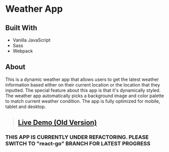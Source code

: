 # Weather App

## Built With

- Vanilla JavaScript
- Sass
- Webpack

## About

This is a dynamic weather app that allows users to get the latest weather information based either on their current location or the location that they inputted. The special feature about this app is that it's dynamically styled. The weather app automatically picks a background image and color palette to match current weather condition. The app is fully optimized for mobile, tablet and desktop.


> ## [Live Demo (Old Version)](https://grazomarin-weatherapp-old.vercel.app) 

### __THIS APP IS CURRENTLY UNDER REFACTORING. PLEASE SWITCH TO "react-go" BRANCH FOR LATEST PROGRESS__